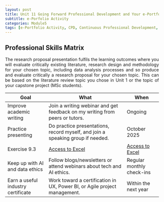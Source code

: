 ```yaml
---
layout: post
title: Unit 11 Going Forward Professional Development and Your e-Portfolio
subtitle: e-Porfolio Activity
categories: Module5
tags: [e-Portfolio Activity, CPD, Continuous Professional Development, RMPP]
---
```

<html lang="en">



<body>


<h2>Professional Skills Matrix</h2>

<p style="text-align: justify;"> The research proposal presentation fulfils the learning outcomes where you will evaluate critically existing literature, research design and methodology for your chosen topic, including data analysis processes and so produce and evaluate critically a research proposal for your chosen topic. This can be based on the literature review topic you chose in Unit 1 or the topic of your capstone project (MSc students).</p>

<table>
  <thead>
    <tr>
      <th>Goal</th>
      <th>What</th>
        <th>When</th>
    </tr>
  </thead>
  <tbody>
    <tr>
      <td>Improve academic writing</td>
      <td>Join a writing webinar and get feedback on my writing from peers or tutors.</td>
         <td>Ongoing</td>
    </tr>
    <tr>
      <td>Practice presenting</td>
      <td>Do practice presentations, record myself, and join a speaking group if needed.</td>
         <td>October 2025</td>
    </tr>
    <tr>
      <td>Exercise 9.3</td>
      <td><a href="../../../../artefacts/RMPP_Unit9_Exe 9.3B.xlsx" target="_blank" class="button large">Access to Excel</a></td>
         <td><a href="../../../../artefacts/RMPP_Unit9_Exe 9.1D.xlsx" target="_blank" class="button large">Access to Excel</a></td>
    </tr>
    <tr>
      <td>Keep up with AI and data ethics</td>
      <td>Follow blogs/newsletters or attend webinars about tech and AI ethics.</td>
         <td>Regular monthly check-ins</td>
    </tr>
     <tr>
      <td>Earn a useful industry certificate</td>
      <td>Work toward a certification in UX, Power BI, or Agile project management.</td>
          <td>Within the next year</td>
    </tr>
  </tbody>
</table>


</body>
</html>






